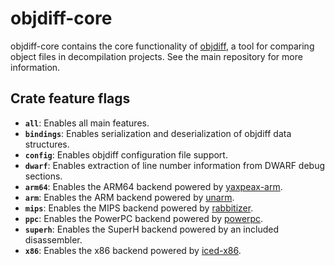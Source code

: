 # objdiff-core

objdiff-core contains the core functionality of [objdiff](https://github.com/encounter/objdiff), a tool for comparing object files in decompilation projects. See the main repository for more information.

## Crate feature flags

- **`all`**: Enables all main features.
- **`bindings`**: Enables serialization and deserialization of objdiff data structures.
- **`config`**: Enables objdiff configuration file support.
- **`dwarf`**: Enables extraction of line number information from DWARF debug sections.
- **`arm64`**: Enables the ARM64 backend powered by [yaxpeax-arm](https://github.com/iximeow/yaxpeax-arm).
- **`arm`**: Enables the ARM backend powered by [unarm](https://github.com/AetiasHax/unarm).
- **`mips`**: Enables the MIPS backend powered by [rabbitizer](https://github.com/Decompollaborate/rabbitizer).
- **`ppc`**: Enables the PowerPC backend powered by [powerpc](https://github.com/encounter/powerpc-rs).
- **`superh`**: Enables the SuperH backend powered by an included disassembler.
- **`x86`**: Enables the x86 backend powered by [iced-x86](https://crates.io/crates/iced-x86).
